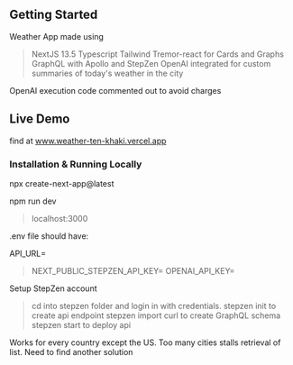 ## Getting Started

Weather App made using 
>NextJS 13.5
>Typescript
>Tailwind
>Tremor-react for Cards and Graphs
>GraphQL with Apollo and StepZen
>OpenAI integrated for custom summaries of today's weather in the city

OpenAI execution code commented out to avoid charges

## Live Demo
find at www.weather-ten-khaki.vercel.app

### Installation & Running Locally
npx create-next-app@latest

npm run dev
>localhost:3000

.env file should have:

API_URL=
>NEXT_PUBLIC_STEPZEN_API_KEY=
>OPENAI_API_KEY=

Setup StepZen account
>cd into stepzen folder and login in with credentials. 
>stepzen init to create api endpoint
>stepzen import curl to create GraphQL schema
>stepzen start to deploy api

Works for every country except the US. Too many cities stalls retrieval of list. Need to find another solution